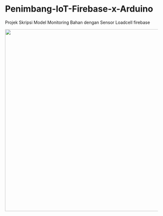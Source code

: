 # Penimbang-IoT-Firebase-x-Arduino
Projek Skripsi Model Monitoring Bahan dengan Sensor Loadcell firebase

<img src="https://github.com/joefachrizal/Penimbang-IoT-Firebase-x-Arduino/blob/master/Skematik%20Rangkaian%20Model_bb.png" width="600">

